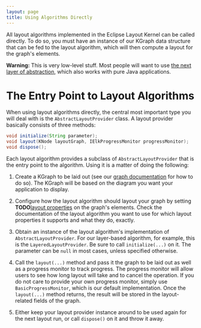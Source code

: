 ```yaml
---
layout: page
title: Using Algorithms Directly
---
```

All layout algorithms implemented in the Eclipse Layout Kernel can be called directly. To do so, you must have an instance of our KGraph data structure that can be fed to the layout algorithm, which will then compute a layout for the graph's elements.

**Warning:** This is very low-level stuff. Most people will want to use [the next layer of abstraction](Using-Plain-Java-Layout), which also works with pure Java applications.


# The Entry Point to Layout Algorithms

When using layout algorithms directly, the central most important type you will deal with is the `AbstractLayoutProvider` class. A layout provider basically consists of three methods:

```java
void initialize(String parameter);
void layout(KNode layoutGraph, IElkProgressMonitor progressMonitor);
void dispose();
```

Each layout algorithm provides a subclass of `AbstractLayoutProvider` that is the entry point to the algorithm. Using it is a matter of doing the following:

1. Create a KGraph to be laid out (see our [graph documentation](Graph-Data-Structure) for how to do so). The KGraph will be based on the diagram you want your application to display.

1. Configure how the layout algorithm should layout your graph by setting **TODO**[layout properties](Layout-Properties) on the graph's elements. Check the documentation of the layout algorithm you want to use for which layout properties it supports and what they do, exactly.

1. Obtain an instance of the layout algorithm's implementation of `AbstractLayoutProvider`. For our layer-based algorithm, for example, this is the `LayeredLayoutProvider`. Be sure to call `initialize(...)` on it. The parameter can be `null` in most cases, unless specified otherwise.

1. Call the `layout(...)` method and pass it the graph to be laid out as well as a progress monitor to track progress. The progress monitor will allow users to see how long layout will take and to cancel the operation. If you do not care to provide your own progress monitor, simply use `BasicProgressMonitor`, which is our default implementation. Once the `layout(...)` method returns, the result will be stored in the layout-related fields of the graph.

1. Either keep your layout provider instance around to be used again for the next layout run, or call `dispose()` on it and throw it away.
